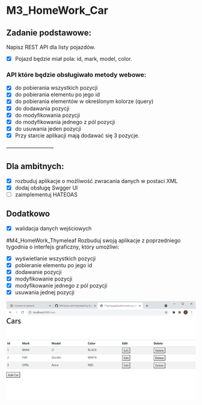 # M3_HomeWork_Car
## Zadanie podstawowe:
Napisz REST API dla listy pojazdów. 

- [x] Pojazd będzie miał pola: id, mark, model, color.

### API które będzie obsługiwało metody webowe:
- [x] do pobierania wszystkich pozycji
- [x] do pobierania elementu po jego id
- [x] do pobierania elementów w określonym kolorze (query)
- [x] do dodawania pozycji
- [x] do modyfikowania pozycji
- [x] do modyfikowania jednego z pól pozycji
- [x] do usuwania jeden pozycji
- [x] Przy starcie aplikacji mają dodawać się 3 pozycje.

—————————

## Dla ambitnych:

- [x] rozbuduj aplikacje o możliwość zwracania danych w postaci XML
- [x] dodaj obsługę Swgger UI
- [ ] zaimplementuj HATEOAS

## Dodatkowo
- [x] walidacja danych wejściowych

#M4_HomeWork_Thymeleaf
Rozbuduj swoją aplikacje z poprzedniego tygodnia o interfejs graficzny, który umożliwi:

- [x] wyświetlanie wszystkich pozycji
- [x] pobieranie elementu po jego id
- [x] dodawanie pozycji
- [x] modyfikowanie pozycji
- [x] modyfikowanie jednego z pól pozycji
- [x] usuwania jednej pozycji

![img_1.png](src/main/resources/static/img_1.png)